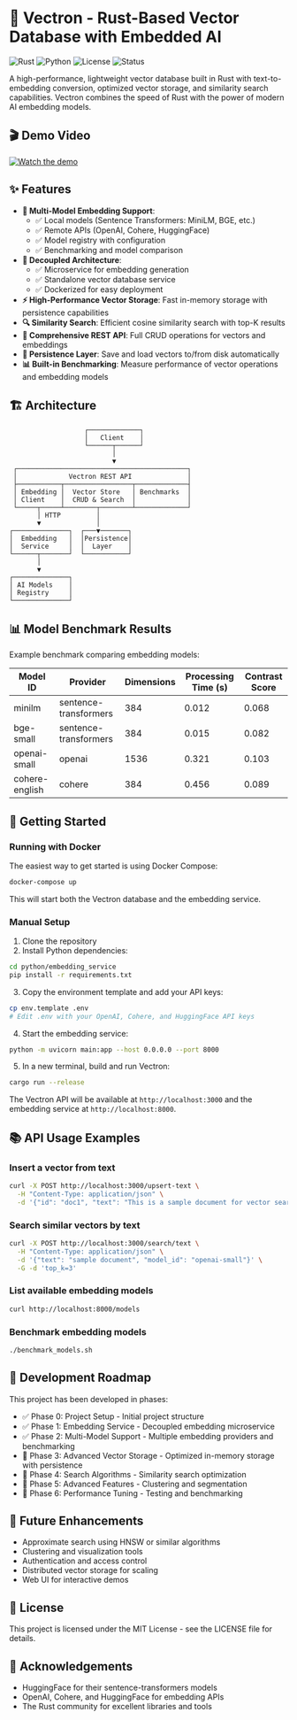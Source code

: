 # 🚀 Vectron - Rust-Based Vector Database with Embedded AI

![Rust](https://img.shields.io/badge/Rust-🦀-orange)
![Python](https://img.shields.io/badge/Python-3.8+-blue)
![License](https://img.shields.io/badge/license-MIT-green)
![Status](https://img.shields.io/badge/status-beta-yellow)

A high-performance, lightweight vector database built in Rust with text-to-embedding conversion, optimized vector storage, and similarity search capabilities. Vectron combines the speed of Rust with the power of modern AI embedding models.

## 🎬 Demo Video

[![Watch the demo]()](https://www.loom.com/share/e2880d78d93f4cc18944c1ee5674a874)


## ✨ Features

- **🧠 Multi-Model Embedding Support**: 
  - ✅ Local models (Sentence Transformers: MiniLM, BGE, etc.)
  - ✅ Remote APIs (OpenAI, Cohere, HuggingFace)
  - ✅ Model registry with configuration
  - ✅ Benchmarking and model comparison
- **🔀 Decoupled Architecture**:
  - ✅ Microservice for embedding generation
  - ✅ Standalone vector database service
  - ✅ Dockerized for easy deployment
- **⚡ High-Performance Vector Storage**: Fast in-memory storage with persistence capabilities
- **🔍 Similarity Search**: Efficient cosine similarity search with top-K results
- **🔄 Comprehensive REST API**: Full CRUD operations for vectors and embeddings
- **💾 Persistence Layer**: Save and load vectors to/from disk automatically
- **📊 Built-in Benchmarking**: Measure performance of vector operations and embedding models

## 🏗️ Architecture

```
                   ┌─────────────┐
                   │   Client    │
                   └──────┬──────┘
                          │
                          ▼
 ┌───────────────────────────────────────────┐
 │             Vectron REST API              │
 ├───────────┬─────────────────┬─────────────┤
 │ Embedding │  Vector Store   │ Benchmarks  │
 │ Client    │  CRUD & Search  │             │
 └─────┬─────┴────────┬────────┴─────────────┘
       │ HTTP         │
       ▼              │
┌──────────────┐  ┌───▼───────┐
│  Embedding   │  │Persistence│
│  Service     │  │  Layer    │
└──────┬───────┘  └───────────┘
       │
       ▼
┌──────────────┐
│ AI Models    │
│ Registry     │
└──────────────┘
```


## 📊 Model Benchmark Results

Example benchmark comparing embedding models:

| Model ID    | Provider           | Dimensions | Processing Time (s) | Contrast Score |
|-------------|-------------------|------------|---------------------|----------------|
| minilm      | sentence-transformers | 384     | 0.012              | 0.068          |
| bge-small   | sentence-transformers | 384     | 0.015              | 0.082          |
| openai-small| openai            | 1536       | 0.321              | 0.103          |
| cohere-english | cohere         | 384        | 0.456              | 0.089          |

## 🚀 Getting Started

### Running with Docker

The easiest way to get started is using Docker Compose:

```bash
docker-compose up
```

This will start both the Vectron database and the embedding service.

### Manual Setup

1. Clone the repository
2. Install Python dependencies:

```bash
cd python/embedding_service
pip install -r requirements.txt
```

3. Copy the environment template and add your API keys:

```bash
cp env.template .env
# Edit .env with your OpenAI, Cohere, and HuggingFace API keys
```

4. Start the embedding service:

```bash
python -m uvicorn main:app --host 0.0.0.0 --port 8000
```

5. In a new terminal, build and run Vectron:

```bash
cargo run --release
```

The Vectron API will be available at `http://localhost:3000` and the embedding service at `http://localhost:8000`.

## 📚 API Usage Examples

### Insert a vector from text

```bash
curl -X POST http://localhost:3000/upsert-text \
  -H "Content-Type: application/json" \
  -d '{"id": "doc1", "text": "This is a sample document for vector search"}'
```

### Search similar vectors by text

```bash
curl -X POST http://localhost:3000/search/text \
  -H "Content-Type: application/json" \
  -d '{"text": "sample document", "model_id": "openai-small"}' \
  -G -d 'top_k=3'
```

### List available embedding models

```bash
curl http://localhost:8000/models
```

### Benchmark embedding models

```bash
./benchmark_models.sh
```

## 🧪 Development Roadmap

This project has been developed in phases:

- ✅ Phase 0: Project Setup - Initial project structure
- ✅ Phase 1: Embedding Service - Decoupled embedding microservice
- ✅ Phase 2: Multi-Model Support - Multiple embedding providers and benchmarking
- 🔄 Phase 3: Advanced Vector Storage - Optimized in-memory storage with persistence
- 🔄 Phase 4: Search Algorithms - Similarity search optimization
- 🔄 Phase 5: Advanced Features - Clustering and segmentation
- 🔄 Phase 6: Performance Tuning - Testing and benchmarking

## 🔧 Future Enhancements

- Approximate search using HNSW or similar algorithms
- Clustering and visualization tools
- Authentication and access control
- Distributed vector storage for scaling
- Web UI for interactive demos

## 📄 License

This project is licensed under the MIT License - see the LICENSE file for details.

## 🙏 Acknowledgements

- HuggingFace for their sentence-transformers models
- OpenAI, Cohere, and HuggingFace for embedding APIs
- The Rust community for excellent libraries and tools
